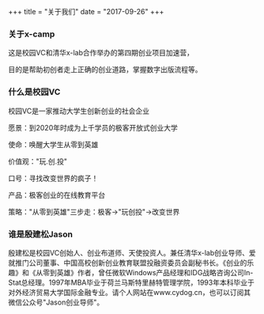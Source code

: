 +++
title = "关于我们"
date = "2017-09-26"
+++

### 关于x-camp

这是校园VC和清华x-lab合作举办的第四期创业项目加速营，

目的是帮助初创者走上正确的创业道路，掌握数字出版流程等。

### 什么是校园VC

校园VC是一家推动大学生创新创业的社会企业

愿景：到2020年时成为上千学员的极客开放式创业大学

使命：唤醒大学生从零到英雄

价值观："玩.创.投"

口号：寻找改变世界的疯子！

产品：极客创业的在线教育平台

策略："从零到英雄"三步走：极客->"玩创投"->改变世界




### 谁是殷建松Jason

殷建松是校园VC创始人、创业布道师、天使投资人。兼任清华x-lab创业导师、爱就推门公司董事、中国高校创新创业教育联盟投融资委员会副秘书长。《创业的乐趣》和《从零到英雄》作者，曾任微软Windows产品经理和IDG战略咨询公司In-Stat总经理。1997年MBA毕业于荷兰马斯特里赫特管理学院，1993年本科毕业于对外经济贸易大学国际金融专业。请个人网站在www.cydog.cn，也可以订阅其微信公众号"Jason创业导师"。
